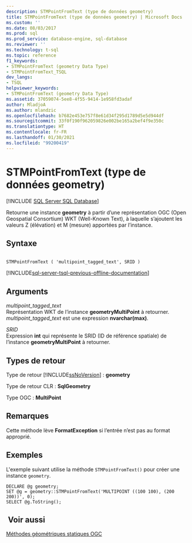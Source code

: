 ```yaml
---
description: STMPointFromText (type de données geometry)
title: STMPointFromText (type de données geometry) | Microsoft Docs
ms.custom: ''
ms.date: 08/03/2017
ms.prod: sql
ms.prod_service: database-engine, sql-database
ms.reviewer: ''
ms.technology: t-sql
ms.topic: reference
f1_keywords:
- STMPointFromText (geometry Data Type)
- STMPointFromText_TSQL
dev_langs:
- TSQL
helpviewer_keywords:
- STMPointFromText (geometry Data Type)
ms.assetid: 37059074-5ee8-4f55-9414-1e958fd3adaf
author: MladjoA
ms.author: mlandzic
ms.openlocfilehash: b7682e453e757f8e61d34f295d1789d5e5d944df
ms.sourcegitcommit: 33f0f190f962059826e002be165a2bef4f9e350c
ms.translationtype: HT
ms.contentlocale: fr-FR
ms.lasthandoff: 01/30/2021
ms.locfileid: "99200419"
---
```

# <a name="stmpointfromtext-geometry-data-type"></a>STMPointFromText (type de données geometry)
[!INCLUDE [SQL Server SQL Database](../../includes/applies-to-version/sql-asdb.md)]

Retourne une instance **geometry** à partir d’une représentation OGC (Open Geospatial Consortium) WKT (Well-Known Text), à laquelle s’ajoutent les valeurs Z (élévation) et M (mesure) apportées par l’instance.
  
## <a name="syntax"></a>Syntaxe  
  
```  
  
STMPointFromText ( 'multipoint_tagged_text', SRID )  
```  
  
[!INCLUDE[sql-server-tsql-previous-offline-documentation](../../includes/sql-server-tsql-previous-offline-documentation.md)]

## <a name="arguments"></a>Arguments
 *multipoint_tagged_text*  
 Représentation WKT de l’instance **geometryMultiPoint** à retourner. *multipoint_tagged_text* est une expression **nvarchar(max)**.  
  
 *SRID*  
 Expression **int** qui représente le SRID (ID de référence spatiale) de l’instance **geometryMultiPoint** à retourner.  
  
## <a name="return-types"></a>Types de retour  
 Type de retour [!INCLUDE[ssNoVersion](../../includes/ssnoversion-md.md)] : **geometry**  
  
 Type de retour CLR : **SqlGeometry**  
  
 Type OGC : **MultiPoint**  
  
## <a name="remarks"></a>Remarques  
 Cette méthode lève **FormatException** si l’entrée n’est pas au format approprié.  
  
## <a name="examples"></a>Exemples  
 L'exemple suivant utilise la méthode `STMPointFromText()` pour créer une instance `geometry`.  
  
```  
DECLARE @g geometry;   
SET @g = geometry::STMPointFromText('MULTIPOINT ((100 100), (200 200))', 0);  
SELECT @g.ToString();  
```  
  
## <a name="see-also"></a> Voir aussi  
 [Méthodes géométriques statiques OGC](../../t-sql/spatial-geometry/ogc-static-geometry-methods.md)  
  
  

